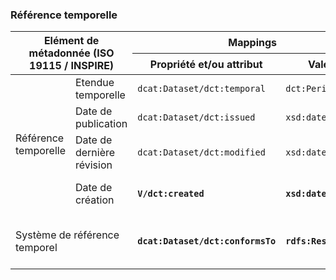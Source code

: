 <h3><a name="md-on-md">Référence temporelle</a></h3>

<table>
  <thead>
    <tr>
      <th colspan="2" rowspan="2">Elément de métadonnée (ISO 19115 / INSPIRE)</th>
      <th colspan="2">Mappings</th>
      <th rowspan="2">Statut</th>
      <th rowspan="2">Commentaire</th>
    </tr>
    <tr>
      <th>Propriété et/ou attribut</th>
      <th>Valeurs</th>
    </tr>
  </thead>
  <tbody>
 <tr>
      <td rowspan="4">Référence temporelle</td>
      <td>Etendue temporelle</td>
      <td><code>dcat:Dataset/dct:temporal</code></td>
      <td><code>dct:PeriodOfTime</code></td>
      <td>stable</td>
      <td></td>
    </tr>   
 <tr>
      <td>Date de publication</td>
      <td><code>dcat:Dataset/dct:issued</code></td>
      <td><code>xsd:date</code></td>
      <td>stable</td>
      <td></td>
    </tr>
    <tr>
      <td>Date de dernière révision</td>
      <td><code>dcat:Dataset/dct:modified</code></td>
      <td><code>xsd:date</code></td>
      <td>stable</td>
      <td></td>
    </tr>
    <tr>
      <td>Date de création</td>
      <td><strong><code>V/dct:created</code></strong></td>
      <td><strong><code>xsd:date</code></strong></td>
      <td>stable</td>
      <td>Seulement pour le profil étendu</td>
    </tr>  
<tr>
      <td colspan="2">Système de référence temporel</td>
      <td><strong><code>dcat:Dataset/dct:conformsTo</code></strong></td>
      <td><strong><code>rdfs:Resource</code></strong></td>
      <td><strong>unstable</strong></td>
      <td>Seulement pour le profil étendu. A discuter</td>
    </tr>
  </tbody>
</table>

